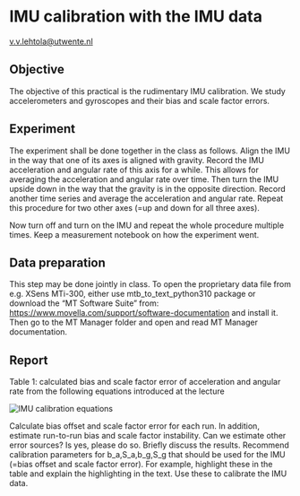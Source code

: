 # IMU calibration with the IMU data
v.v.lehtola@utwente.nl

## Objective
The objective of this practical is the rudimentary IMU calibration. We study accelerometers and gyroscopes and their bias and scale factor errors.

## Experiment
The experiment shall be done together in the class as follows. Align the IMU in the way that one of its axes is aligned with gravity. Record the IMU acceleration and angular rate of this axis for a while. This allows for averaging the acceleration and angular rate over time. 
Then turn the IMU upside down in the way that the gravity is in the opposite direction. Record another time series and average the acceleration and angular rate. 
Repeat this procedure for two other axes (=up and down for all three axes).

Now turn off and turn on the IMU and repeat the whole procedure multiple times. Keep a measurement notebook on how the experiment went.

## Data preparation
This step may be done jointly in class. To open the proprietary data file from e.g. XSens MTi-300, either use mtb_to_text_python310 package or download the “MT Software Suite” from: https://www.movella.com/support/software-documentation  and install it.
Then go to the MT Manager folder and open and read MT Manager documentation. 

## Report
Table 1: calculated bias and scale factor error of acceleration and angular rate from the following equations introduced at the lecture 

![IMU calibration equations](https://github.com/vlehtola/slam-course/blob/main/IMU_calibration/eqs_imu_calib.PNG "Equations")

Calculate bias offset and scale factor error for each run. In addition, estimate run-to-run bias and scale factor instability. Can we estimate other error sources? Is yes, please do so.
Briefly discuss the results. Recommend calibration parameters for b_a,S_a,b_g,S_g that should be used for the IMU (=bias offset and scale factor error). For example, highlight these in the table and explain the
highlighting in the text. Use these to calibrate the IMU data.
